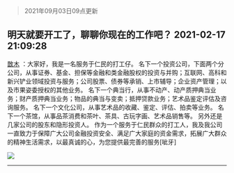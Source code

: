 > 2021年09月03日09点更新
<link rel="stylesheet" href="https://cdn.jsdelivr.net/gh/taotie6/sampleJSON@main/css/photo_show.css">


 ## 明天就要开工了，聊聊你现在的工作吧？ 2021-02-17 21:09:28

 [㪚木](https://www.coolapk.com/feed/24938411?shareKey=MDY4YmY4M2U4NzFiNjEzMTc3YmI~) ：大家好，我是一名服务于仁民的打工仔。
名下一个投资公司，下面两个分公司，从事证券、基金、担保等金融和类金融股权的投资与并购；互联网、高科和新兴铲业领域投资与服务；公司股票、债券等承销、上市辅导；企业资产管理；以及市果姿委授权的其他业务。
名下一个典当行<!--break-->，从事不动产、动产质押典当业务；财产质押典当业务；物品的典当与变卖；抵押贷款业务；艺术品鉴定评估及咨询服务。
名下一个文化公司，从事艺术品的收藏、鉴定、评估、拍卖等业务。
名下一个茶馆，从事品茶消费和茶叶、茶具、古玩字画、艺术品销售等。
另外还是几家公司的股东和隐形投资人。
作为一个服务于仁民群众的打工人，我及我公司一直致力于保障广大公司金融投资安全、满足广大家庭的资金需求，拓展广大群众的精神生活需求，以最真诚的心，为您提供最完善的服务[呲牙] 

<div class="album">
<img class="img-item" src="http://image.coolapk.com/feed/2021/0217/21/1081091_f37b219f_7367_0525@320x240.gif" />
</div>

 ------- 

